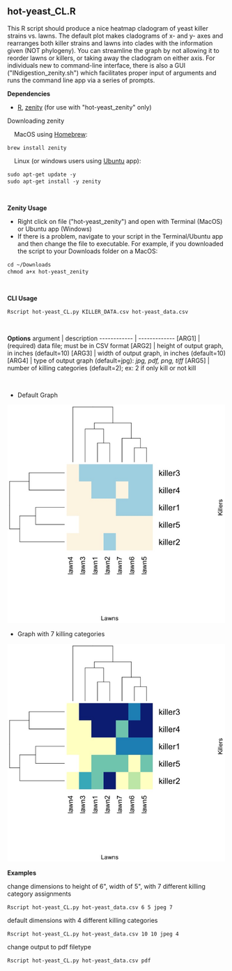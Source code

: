 hot-yeast_CL.R
------------------
This R script should produce a nice heatmap cladogram of yeast killer strains vs. lawns. The default plot makes cladograms of x- and y- axes and rearranges both killer strains and lawns into clades with the information given (NOT phylogeny). You can streamline the graph by not allowing it to reorder lawns or killers, or taking away the cladogram on either axis. For individuals new to command-line interface, there is also a GUI ("INdigestion_zenity.sh") which facilitates proper input of arguments and runs the command line app via a series of prompts.

<b>Dependencies</b>
* [R](https://www.r-project.org/), [zenity](https://linuxconfig.org/how-to-use-graphical-widgets-in-bash-scripts-with-zenity) (for use with "hot-yeast_zenity" only)

Downloading zenity

&nbsp;&nbsp;&nbsp;&nbsp;MacOS using [Homebrew](https://formulae.brew.sh/formula/zenity):
```
brew install zenity
```
&nbsp;&nbsp;&nbsp;&nbsp;Linux (or windows users using [Ubuntu](https://zoomadmin.com/HowToInstall/UbuntuPackage/zenity) app):
```
sudo apt-get update -y
sudo apt-get install -y zenity
```
<p>&nbsp;</p>

<b>Zenity Usage</b>
- Right click on file ("hot-yeast_zenity") and open with Terminal (MacOS) or Ubuntu app (Windows)
- If there is a problem, navigate to your script in the Terminal/Ubuntu app and then change the file to executable. For example, if you downloaded the script to your Downloads folder on a MacOS: 
```
cd ~/Downloads
chmod a+x hot-yeast_zenity
```
<p>&nbsp;</p>

<b>CLI Usage</b>
```
Rscript hot-yeast_CL.py KILLER_DATA.csv hot-yeast_data.csv
```
<p>&nbsp;</p>

<b>Options</b>
argument | description
------------ | -------------
[ARG1]	| (required) data file; must be in CSV format 
[ARG2]	| height of output graph, in inches (default=10)
[ARG3]	| width of output graph, in inches (default=10)
[ARG4]	| type of output graph (default=jpg): <i>jpg, pdf, png, tiff</i>
[ARG5]	| number of killing categories (default=2); ex: 2 if only kill or not kill


<p>&nbsp;</p>

* Default Graph

<img src="https://raw.githubusercontent.com/amcrabtree/hot-yeast/master/images/killer_assay_heatmap.jpeg" alt="drawing" width="500"/>

* Graph with 7 killing categories

<img src="https://raw.githubusercontent.com/amcrabtree/hot-yeast/master/images/killer_assay_heatmap_7.jpeg" alt="drawing" width="500"/>


<b>Examples</b>

change dimensions to height of 6", width of 5", with 7 different killing category assignments
```
Rscript hot-yeast_CL.py hot-yeast_data.csv 6 5 jpeg 7
```

default dimensions with 4 different killing categories
```
Rscript hot-yeast_CL.py hot-yeast_data.csv 10 10 jpeg 4
```

change output to pdf filetype
```
Rscript hot-yeast_CL.py hot-yeast_data.csv pdf
```
